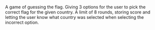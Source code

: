 A game of guessing the flag. Giving 3 options for the user to pick the correct flag for the given country. A limit of 8 rounds, storing score and letting the user know what country was selected when selecting the incorrect option.
